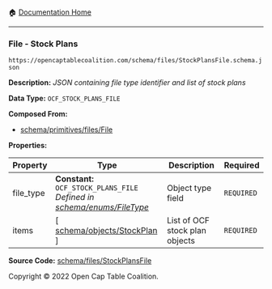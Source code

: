 :house: [Documentation Home](/README.md)

---

### File - Stock Plans

`https://opencaptablecoalition.com/schema/files/StockPlansFile.schema.json`

**Description:** _JSON containing file type identifier and list of stock plans_

**Data Type:** `OCF_STOCK_PLANS_FILE`

**Composed From:**

- [schema/primitives/files/File](/docs/schema/primitives/files/File)

**Properties:**

| Property  | Type                                                                                                       | Description                    | Required   |
| --------- | ---------------------------------------------------------------------------------------------------------- | ------------------------------ | ---------- |
| file_type | **Constant:** `OCF_STOCK_PLANS_FILE`</br>_Defined in [schema/enums/FileType](/docs/schema/enums/FileType)_ | Object type field              | `REQUIRED` |
| items     | [ [schema/objects/StockPlan](/docs/schema/objects/StockPlan) ]                                             | List of OCF stock plan objects | `REQUIRED` |

**Source Code:** [schema/files/StockPlansFile](/schema/files/StockPlansFile.schema.json)

Copyright © 2022 Open Cap Table Coalition.
